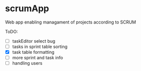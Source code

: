 # scrumApp
Web app enabling managament of projects according to SCRUM

ToDO:
- [ ] taskEditor select bug
- [ ] tasks in sprint table sorting
- [x] task table formatting
- [ ] more sprint and task info
- [ ] handling users
